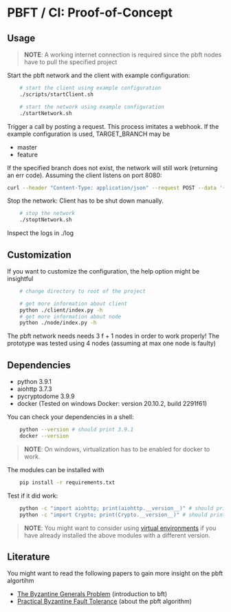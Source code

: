 # PBFT / CI: Proof-of-Concept

## Usage

> **NOTE**: A working internet connection is required since the pbft nodes have to pull the specified project

Start the pbft network and the client with example configuration:

```bash
    # start the client using example configuration
    ./scripts/startClient.sh
```

```bash
    # start the network using example configuration
    ./startNetwork.sh
```

Trigger a call by posting a request. This process imitates a webhook.
If the example configuration is used, TARGET_BRANCH may be

- master
- feature

If the specified branch does not exist, the network will still work (returning an err code). Assuming the client listens on port 8080:

```bash
curl --header "Content-Type: application/json" --request POST --data '{"branch":"TARGET_BRANCH"}' http://localhost:8080/webHook
```

Stop the network: Client has to be shut down manually.

```bash
    # stop the network
    ./stoptNetwork.sh
```

Inspect the logs in ./log

## Customization

If you want to customize the configuration, the help option might be insightful

```bash
    # change directory to root of the project

    # get more information about client
    python ./client/index.py -h
    # get more information about node
    python ./node/index.py -h
```

The pbft network needs needs 3 f + 1 nodes in order to work properly!
The prototype was tested using 4 nodes (assuming at max one node is faulty)

## Dependencies

- python 3.9.1
- aiohttp 3.7.3
- pycryptodome 3.9.9
- docker (Tested on windows Docker: version 20.10.2, build 2291f61)

You can check your dependencies in a shell:

```bash
    python --version # should print 3.9.1
    docker --version
```

> **NOTE**: On windows, virtualization has to be enabled for docker to work.

The modules can be installed with

```bash
    pip install -r requirements.txt
```

Test if it did work:

```bash
    python -c "import aiohttp; print(aiohttp.__version__)" # should print 3.7.3
    python -c "import Crypto; print(Crypto.__version__)" # should print 3.9.9
```

> **NOTE**: You might want to consider using [virtual environments](https://docs.python.org/3/tutorial/venv.html) if you have already installed the above modules with a different version.

## Literature

You might want to read the following papers to gain more insight on the pbft algortihm

- [The Byzantine Generals Problem](https://lamport.azurewebsites.net/pubs/byz.pdf) (introduction to bft)
- [Practical Byzantine Fault Tolerance](http://www.pmg.lcs.mit.edu/papers/osdi99.pdf) (about the pbft algorithm)

